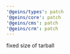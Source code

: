 ```yaml
---
'@geins/types': patch
'@geins/core': patch
'@geins/cms': patch
'@geins/crm': patch
---
```


fixed size of tarball
